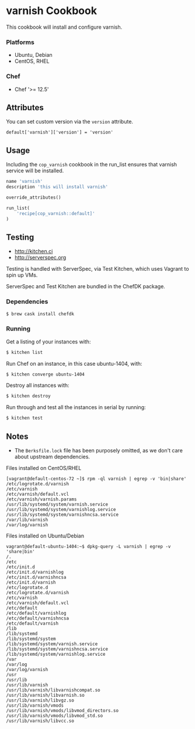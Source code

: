 # varnish Cookbook
This cookbook will install and configure varnish.

### Platforms
- Ubuntu, Debian
- CentOS, RHEL

### Chef
- Chef '>= 12.5'

## Attributes
You can set custom version via the `version` attribute.

`default['varnish']['version'] = 'version'`

## Usage
Including the `cop_varnish` cookbook in the run_list ensures that varnish
service will be installed.

```ruby
name 'varnish'
description 'this will install varnish'

override_attributes()

run_list(
    'recipe[cop_varnish::default]'
)
```

## Testing
* http://kitchen.ci
* http://serverspec.org

Testing is handled with ServerSpec, via Test Kitchen, which uses Vagrant to spin up VMs.

ServerSpec and Test Kitchen are bundled in the ChefDK package.

### Dependencies
```bash
$ brew cask install chefdk
```

### Running
Get a listing of your instances with:

```bash
$ kitchen list
```

Run Chef on an instance, in this case ubuntu-1404, with:

```bash
$ kitchen converge ubuntu-1404
```

Destroy all instances with:

```bash
$ kitchen destroy
```

Run through and test all the instances in serial by running:

```bash
$ kitchen test
```

## Notes
* The `Berksfile.lock` file has been purposely omitted, as we don't care about upstream dependencies.

Files installed on CentOS/RHEL
```
[vagrant@default-centos-72 ~]$ rpm -ql varnish | egrep -v 'bin|share'
/etc/logrotate.d/varnish
/etc/varnish
/etc/varnish/default.vcl
/etc/varnish/varnish.params
/usr/lib/systemd/system/varnish.service
/usr/lib/systemd/system/varnishlog.service
/usr/lib/systemd/system/varnishncsa.service
/var/lib/varnish
/var/log/varnish
```

Files installed on Ubuntu/Debian
```
vagrant@default-ubuntu-1404:~$ dpkg-query -L varnish | egrep -v 'share|bin'
/.
/etc
/etc/init.d
/etc/init.d/varnishlog
/etc/init.d/varnishncsa
/etc/init.d/varnish
/etc/logrotate.d
/etc/logrotate.d/varnish
/etc/varnish
/etc/varnish/default.vcl
/etc/default
/etc/default/varnishlog
/etc/default/varnishncsa
/etc/default/varnish
/lib
/lib/systemd
/lib/systemd/system
/lib/systemd/system/varnish.service
/lib/systemd/system/varnishncsa.service
/lib/systemd/system/varnishlog.service
/var
/var/log
/var/log/varnish
/usr
/usr/lib
/usr/lib/varnish
/usr/lib/varnish/libvarnishcompat.so
/usr/lib/varnish/libvarnish.so
/usr/lib/varnish/libvgz.so
/usr/lib/varnish/vmods
/usr/lib/varnish/vmods/libvmod_directors.so
/usr/lib/varnish/vmods/libvmod_std.so
/usr/lib/varnish/libvcc.so
```
